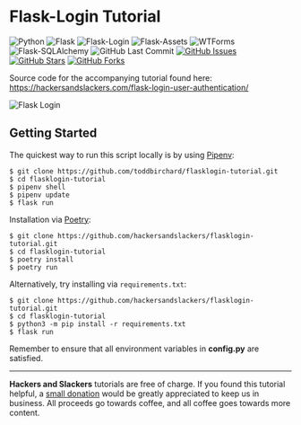 # Flask-Login Tutorial

![Python](https://img.shields.io/badge/Python-v3.7-blue.svg?logo=python&longCache=true&logoColor=white&colorB=5e81ac&style=flat-square&colorA=4c566a)
![Flask](https://img.shields.io/badge/Flask-v1.1.1-blue.svg?longCache=true&logo=flask&style=flat-square&logoColor=white&colorB=5e81ac&colorA=4c566a)
![Flask-Login](https://img.shields.io/badge/Flask--Login-v0.4.1-blue.svg?longCache=true&logo=flask&style=flat-square&logoColor=white&colorB=5e81ac&colorA=4c566a)
![Flask-Assets](https://img.shields.io/badge/Flask--Assets-v0.12-blue.svg?longCache=true&logo=flask&style=flat-square&logoColor=white&colorB=5e81ac&colorA=4c566a)
![WTForms](https://img.shields.io/badge/WTForms-v2.2.1-blue.svg?longCache=true&logo=python&style=flat-square&logoColor=white&colorB=5e81ac&colorA=4c566a)
![Flask-SQLAlchemy](https://img.shields.io/badge/Flask--SQLAlchemy-v2.4.1-red.svg?longCache=true&style=flat-square&logo=scala&logoColor=white&colorA=4c566a&colorB=bf616a)
![GitHub Last Commit](https://img.shields.io/github/last-commit/google/skia.svg?style=flat-square&colorA=4c566a&colorB=a3be8c&logo=GitHub)
[![GitHub Issues](https://img.shields.io/github/issues/toddbirchard/flasklogin-tutorial.svg?style=flat-square&colorA=4c566a&logo=GitHub&colorB=ebcb8b)](https://github.com/toddbirchard/flasklogin-tutorial/issues)
[![GitHub Stars](https://img.shields.io/github/stars/toddbirchard/flasklogin-tutorial.svg?style=flat-square&colorA=4c566a&logo=GitHub&colorB=ebcb8b)](https://github.com/toddbirchard/flasklogin-tutorial/stargazers)
[![GitHub Forks](https://img.shields.io/github/forks/toddbirchard/flasklogin-tutorial.svg?style=flat-square&colorA=4c566a&logo=GitHub&colorB=ebcb8b)](https://github.com/toddbirchard/flasklogin-tutorial/network)

Source code for the accompanying tutorial found here: https://hackersandslackers.com/flask-login-user-authentication/

![Flask Login](https://raw.githubusercontent.com/toddbirchard/flasklogin-tutorial/master/flask_login_tutorial/static/dist/img/flasklogin%402x.jpg)

## Getting Started

The quickest way to run this script locally is by using [Pipenv](https://pipenv-fork.readthedocs.io/en/latest/):

```shell
$ git clone https://github.com/toddbirchard/flasklogin-tutorial.git
$ cd flasklogin-tutorial
$ pipenv shell
$ pipenv update
$ flask run
```

Installation via [Poetry](https://python-poetry.org/):

```shell
$ git clone https://github.com/hackersandslackers/flasklogin-tutorial.git
$ cd flasklogin-tutorial
$ poetry install
$ poetry run
```

Alternatively, try installing via `requirements.txt`:

```shell
$ git clone https://github.com/hackersandslackers/flasklogin-tutorial.git
$ cd flasklogin-tutorial
$ python3 -m pip install -r requirements.txt
$ flask run
```

Remember to ensure that all environment variables in **config.py** are satisfied.

-----

**Hackers and Slackers** tutorials are free of charge. If you found this tutorial helpful, a [small donation](https://www.buymeacoffee.com/hackersslackers) would be greatly appreciated to keep us in business. All proceeds go towards coffee, and all coffee goes towards more content.


